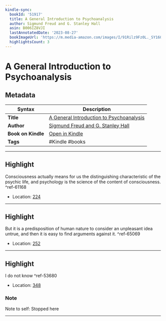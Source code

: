 ```yaml
---
kindle-sync:
  bookId: '51917'
  title: A General Introduction to Psychoanalysis
  author: Sigmund Freud and G. Stanley Hall
  asin: B006IZ8VJI
  lastAnnotatedDate: '2023-08-27'
  bookImageUrl: 'https://m.media-amazon.com/images/I/91Rilz9Fz0L._SY160.jpg'
  highlightsCount: 3
---
```

# A General Introduction to Psychoanalysis

## Metadata

| Syntax | Description |
| ---------- | ---------- |
| **Title** | [A General Introduction to Psychoanalysis](https://www.amazon.com/dp/B006IZ8VJI) |
| **Author** | [Sigmund Freud and G. Stanley Hall](https://www.amazon.comundefined) |
| **Book on Kindle** | <a href="kindle://book?action=open&asin=B006IZ8VJI" target="_blank">Open in Kindle</a> |
| **Tags** | #Kindle #books |

---

## Highlight

Consciousness actually means for us the distinguishing characteristic of the psychic life, and psychology is the science of the content of consciousness. ^ref-61168
- Location: [224](kindle://book?action=open&asin=B006IZ8VJI&location=224)

---
## Highlight

But it is a predisposition of human nature to consider an unpleasant idea untrue, and then it is easy to find arguments against it. ^ref-65069
- Location: [252](kindle://book?action=open&asin=B006IZ8VJI&location=252)

---
## Highlight

I do not know ^ref-53680
- Location: [348](kindle://book?action=open&asin=B006IZ8VJI&location=348)

### Note
Note to self: Stopped here

---
